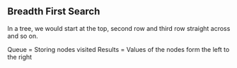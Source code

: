 ## Breadth First Search

In a tree, we would start at the top, second row and third row straight across and so on.

Queue = Storing nodes visited
Results = Values of the nodes form the left to the right

